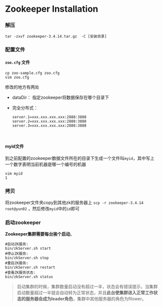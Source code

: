 # Zookeeper Installation

### 解压

```shell
tar -zxvf zookeeper-3.4.14.tar.gz  -C [安装目录]
```



### 配置文件

####  `zoo.cfg` 文件

```shell
cp zoo-sample.cfg zoo.cfg
vim zoo.cfg
```

修改的地方有两处

+ dataDir： 指定zookeeper将数据保存在哪个目录下

+ 完全分布式： 

  ```shell
  server.1=xxx.xxx.xxx.xxx:2888:3888
  server.2=xxx.xxx.xxx.xxx:2888:3888
  server.3=xxx.xxx.xxx.xxx:2888:3888
  ```

  ​

#### myid文件

 到之前配置的zookeeper数据文件所在的目录下生成一个文件叫`myid`，其中写上一个数字表明当前机器是哪一个编号的机器

```shell
vim myid
1
```



### 拷贝

将zookeeper文件夹copy到其他zk的服务器上 `scp -r zookeeper-3.4.14 root@yun02` ，然后修改`myid`中的`id`即可



### 启动zookeeper

**Zookeeper集群需要每台挨个启动**。

```shell
#启动ZK服务: 
bin/zkServer.sh start
#停止ZK服务: 
bin/zkServer.sh stop
#重启ZK服务: 
bin/zkServer.sh restart
#查看ZK服务状态: 
bin/zkServer.sh status
```

> 启动集群的时候，集群数量启动没有超过一半，状态会有错误提示，当集群启动数量超过一半就会自动转为正常状态，并且**此台使集群进入正常工作状态的服务器会成为leader角色**，集群中其他服务器的角色为fllower。















